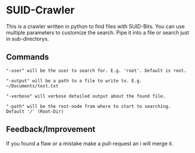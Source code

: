 # SUID-Crawler

This is a crawler written in python to find files with SUID-Bits. You can use multiple parameters to customize the search. Pipe it into a file or search just in sub-directorys. 

## Commands

```
"-user" will be the user to search for. E.g. 'root'. Default is root.

"-output" will be a path to a file to write to. E.g. ~/Documents/test.txt

"-verbose" will verbose detailed output about the found file.

"-path" will be the root-node from where to start to searching. Default '/' (Root-Dir)
```

## Feedback/Improvement

If you found a flaw or a mistake make a pull-request an i will merge it. 
